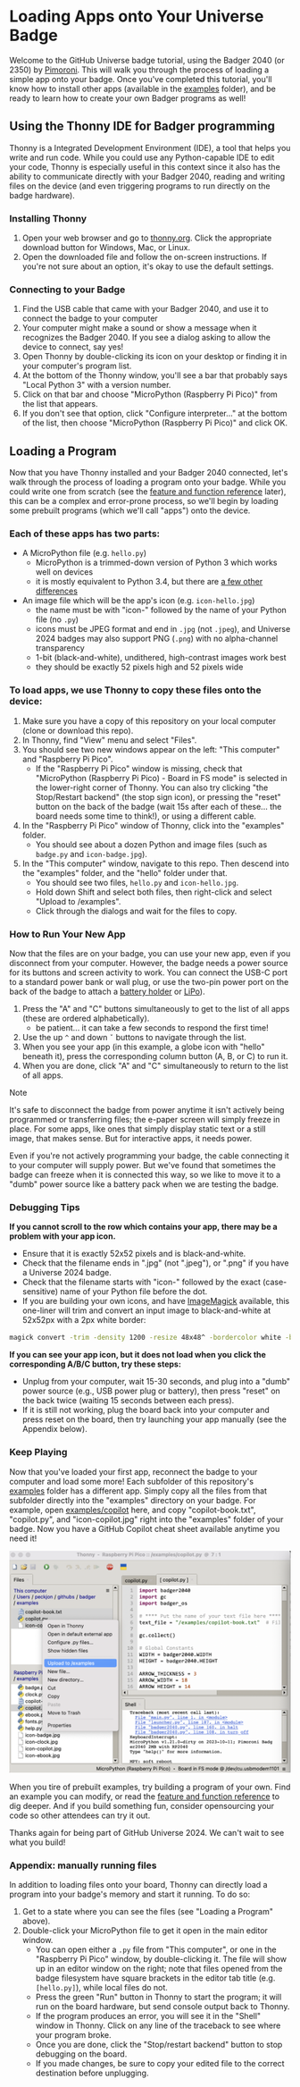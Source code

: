 # Loading Apps onto Your Universe Badge

Welcome to the GitHub Universe badge tutorial, using the Badger 2040 (or 2350) by [Pimoroni](https://pimoroni.com). This will walk you through the process of loading a simple app onto your badge. Once you've completed this tutorial, you'll know how to install other apps (available in the [examples](/examples) folder), and be ready to learn how to create your own Badger programs as well!

## Using the Thonny IDE for Badger programming

Thonny is a Integrated Development Environment (IDE), a tool that helps you write and run code. While you could use any Python-capable IDE to edit your code, Thonny is especially useful in this context since it also has the ability to communicate directly with your Badger 2040, reading and writing files on the device (and even triggering programs to run directly on the badge hardware).

### Installing Thonny

1. Open your web browser and go to [thonny.org](https://thonny.org). Click the appropriate download button for Windows, Mac, or Linux.
2. Open the downloaded file and follow the on-screen instructions. If you're not sure about an option, it's okay to use the default settings.

### Connecting to your Badge

1. Find the USB cable that came with your Badger 2040, and use it to connect the badge to your computer
2. Your computer might make a sound or show a message when it recognizes the Badger 2040. If you see a dialog asking to allow the device to connect, say yes!
3. Open Thonny by double-clicking its icon on your desktop or finding it in your computer's program list.
4. At the bottom of the Thonny window, you'll see a bar that probably says "Local Python 3" with a version number.
5. Click on that bar and choose "MicroPython (Raspberry Pi Pico)" from the list that appears.
6. If you don't see that option, click "Configure interpreter..." at the bottom of the list, then choose "MicroPython (Raspberry Pi Pico)" and click OK.

## Loading a Program

Now that you have Thonny installed and your Badger 2040 connected, let's walk through the process of loading a program onto your badge. While you could write one from scratch (see the [feature and function reference](/2040reference.md) later), this can be a complex and error-prone process, so we'll begin by loading some prebuilt programs (which we'll call "apps") onto the device.

### Each of these apps has two parts:

- A MicroPython file (e.g. `hello.py`)
    - MicroPython is a trimmed-down version of Python 3 which works well on devices
    - it is mostly equivalent to Python 3.4, but there are [a few other differences](https://docs.micropython.org/en/latest/genrst/index.html)
- An image file which will be the app's icon (e.g. `icon-hello.jpg`)
    - the name must be with "icon-" followed by the name of your Python file (no `.py`)
    - icons must be JPEG format and end in `.jpg` (not `.jpeg`), and Universe 2024 badges may also support PNG (`.png`) with no alpha-channel transparency
    - 1-bit (black-and-white), undithered, high-contrast images work best
    - they should be exactly 52 pixels high and 52 pixels wide

### To load apps, we use Thonny to copy these files onto the device:

1. Make sure you have a copy of this repository on your local computer (clone or download this repo).
2. In Thonny, find "View" menu and select "Files".
1. You should see two new windows appear on the left: "This computer" and "Raspberry Pi Pico".
   - If the "Raspberry Pi Pico" window is missing, check that "MicroPython (Raspberry Pi Pico) - Board in FS mode" is selected in the lower-right corner of Thonny. You can also try clicking "the Stop/Restart backend" (the stop sign icon), or pressing the "reset" button on the back of the badge (wait 15s after each of these... the board needs some time to think!), or using a different cable.
3. In the "Raspberry Pi Pico" window of Thonny, click into the "examples" folder.
   - You should see about a dozen Python and image files (such as `badge.py` and `icon-badge.jpg`).
4. In the "This computer" window, navigate to this repo. Then descend into the "examples" folder, and the "hello" folder under that.
   - You should see two files, `hello.py` and `icon-hello.jpg`.
   - Hold down Shift and select both files, then right-click and select "Upload to /examples".
   - Click through the dialogs and wait for the files to copy.

### How to Run Your New App

Now that the files are on your badge, you can use your new app, even if you disconnect from your computer. However, the badge needs a power source for its buttons and screen activity to work. You can connect the USB-C port to a standard power bank or wall plug, or use the two-pin power port on the back of the badge to attach a [battery holder](https://shop.pimoroni.com/products/battery-holder-2-x-aaa-with-switch) or [LiPo](https://shop.pimoroni.com/products/lipo-battery-pack)).

1. Press the "A" and "C" buttons simultaneously to get to the list of all apps (these are ordered alphabetically).
    - be patient... it can take a few seconds to respond the first time!
2. Use the up `^` and down `ˇ` buttons to navigate through the list.
3. When you see your app (in this example, a globe icon with "hello" beneath it), press the corresponding column button (A, B, or C) to run it.
4. When you are done, click "A" and "C" simultaneously to return to the list of all apps.

> [!NOTE]
> It's safe to disconnect the badge from power anytime it isn't actively being programmed or transferring files; the e-paper screen will simply freeze in place. For some apps, like ones that simply display static text or a still image, that makes sense. But for interactive apps, it needs power.
> 
> Even if you're not actively programming your badge, the cable connecting it to your computer will supply power. But we've found that sometimes the badge can freeze when it is connected this way, so we like to move it to a "dumb" power source like a battery pack when we are testing the badge.

### Debugging Tips

**If you cannot scroll to the row which contains your app, there may be a problem with your app icon.**

- Ensure that it is exactly 52x52 pixels and is black-and-white.
- Check that the filename ends in ".jpg" (not ".jpeg"), or ".png" if you have a Universe 2024 badge.
- Check that the filename starts with "icon-" followed by the exact (case-sensitive) name of your Python file before the dot.
- If you are building your own icons, and have [ImageMagick](https://imagemagick.org/script/download.php) available, this one-liner will trim and convert an input image to black-and-white at 52x52px with a 2px white border:
```bash
magick convert -trim -density 1200 -resize 48x48^ -bordercolor white -border 2 -gravity center -extent 52x52 -monochrome input.svg output.jpg
```

**If you can see your app icon, but it does not load when you click the corresponding A/B/C button, try these steps:**

- Unplug from your computer, wait 15-30 seconds, and plug into a "dumb" power source (e.g., USB power plug or battery), then press "reset" on the back twice (waiting 15 seconds between each press).
- If it is still not working, plug the board back into your computer and press reset on the board, then try launching your app manually (see the Appendix below).

### Keep Playing

Now that you've loaded your first app, reconnect the badge to your computer and load some more! Each subfolder of this repository's [examples](examples) folder has a different app. Simply copy all the files from that subfolder directly into the "examples" directory on your badge. For example, open [examples/copilot](examples/copilot) here, and copy "copilot-book.txt", "copilot.py", and "icon-copilot.jpg" right into the "examples" folder of your badge. Now you have a GitHub Copilot cheat sheet available anytime you need it!

![Copying files in Thonny IDE](tutorial_load_files.png)

When you tire of prebuilt examples, try building a program of your own. Find an example you can modify, or read the [feature and function reference](/2040reference.md) to dig deeper. And if you build something fun, consider opensourcing your code so other attendees can try it out.

Thanks again for being part of GitHub Universe 2024. We can't wait to see what you build!

### Appendix: manually running files

In addition to loading files onto your board, Thonny can directly load a program into your badge's memory and start it running. To do so:

1. Get to a state where you can see the files (see "Loading a Program" above).
2. Double-click your MicroPython file to get it open in the main editor window.
    - You can open either a `.py` file from "This computer", or one in the "Raspberry Pi Pico" window, by double-clicking it. The file will show up in an editor window on the right; note that files opened from the badge filesystem have square brackets in the editor tab title (e.g. `[hello.py]`), while local files do not.
    - Press the green "Run" button in Thonny to start the program; it will run on the board hardware, but send console output back to Thonny.
    - If the program produces an error, you will see it in the "Shell" window in Thonny. Click on any line of the traceback to see where your program broke.
    - Once you are done, click the "Stop/restart backend" button to stop debugging on the board.
    - If you made changes, be sure to copy your edited file to the correct destination before unplugging.